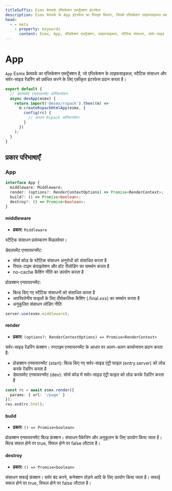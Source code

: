 ```yaml
---
titleSuffix: Esmx फ्रेमवर्क एप्लिकेशन एब्स्ट्रैक्शन इंटरफेस
description: Esmx फ्रेमवर्क के App इंटरफेस का विस्तृत विवरण, जिसमें एप्लिकेशन लाइफसाइकल प्रबंधन, स्टैटिक संसाधन प्रसंस्करण और सर्वर-साइड रेंडरिंग कार्यक्षमता शामिल है, जो डेवलपर्स को एप्लिकेशन की मुख्य कार्यक्षमताओं को समझने और उपयोग करने में मदद करता है।
head:
  - - meta
    - property: keywords
      content: Esmx, App, एप्लिकेशन एब्स्ट्रैक्शन, लाइफसाइकल, स्टैटिक संसाधन, सर्वर-साइड रेंडरिंग, API
---
```


# App

`App` Esmx फ्रेमवर्क का एप्लिकेशन एब्स्ट्रैक्शन है, जो एप्लिकेशन के लाइफसाइकल, स्टैटिक संसाधन और सर्वर-साइड रेंडरिंग को प्रबंधित करने के लिए एकीकृत इंटरफेस प्रदान करता है।

```ts title="entry.node.ts"
export default {
  // डेवलपमेंट एनवायरनमेंट कॉन्फ़िगरेशन
  async devApp(esmx) {
    return import('@esmx/rspack').then((m) =>
      m.createRspackHtmlApp(esmx, {
        config(rc) {
          // कस्टम Rspack कॉन्फ़िगरेशन
        }
      })
    );
  }
}
```

## प्रकार परिभाषाएँ
### App

```ts
interface App {
  middleware: Middleware;
  render: (options?: RenderContextOptions) => Promise<RenderContext>;
  build?: () => Promise<boolean>;
  destroy?: () => Promise<boolean>;
}
```

#### middleware

- **प्रकार**: `Middleware`

स्टैटिक संसाधन प्रसंस्करण मिडलवेयर।

डेवलपमेंट एनवायरनमेंट:
- सोर्स कोड के स्टैटिक संसाधन अनुरोधों को संसाधित करता है
- रियल-टाइम कंपाइलेशन और हॉट रीलोडिंग का समर्थन करता है
- no-cache कैशिंग नीति का उपयोग करता है

प्रोडक्शन एनवायरनमेंट:
- बिल्ड किए गए स्टैटिक संसाधनों को संसाधित करता है
- अपरिवर्तनीय फाइलों के लिए दीर्घकालिक कैशिंग (.final.xxx) का समर्थन करता है
- अनुकूलित संसाधन लोडिंग नीति

```ts
server.use(esmx.middleware);
```

#### render

- **प्रकार**: `(options?: RenderContextOptions) => Promise<RenderContext>`

सर्वर-साइड रेंडरिंग फ़ंक्शन। रनटाइम एनवायरनमेंट के आधार पर अलग-अलग कार्यान्वयन प्रदान करता है:
- प्रोडक्शन एनवायरनमेंट (start): बिल्ड किए गए सर्वर-साइड एंट्री फाइल (entry.server) को लोड करके रेंडरिंग करता है
- डेवलपमेंट एनवायरनमेंट (dev): सोर्स कोड में सर्वर-साइड एंट्री फाइल को लोड करके रेंडरिंग करता है

```ts
const rc = await esmx.render({
  params: { url: '/page' }
});
res.end(rc.html);
```

#### build

- **प्रकार**: `() => Promise<boolean>`

प्रोडक्शन एनवायरनमेंट बिल्ड फ़ंक्शन। संसाधन पैकेजिंग और अनुकूलन के लिए उपयोग किया जाता है। बिल्ड सफल होने पर true, विफल होने पर false लौटाता है।

#### destroy

- **प्रकार**: `() => Promise<boolean>`

संसाधन सफाई फ़ंक्शन। सर्वर बंद करने, कनेक्शन तोड़ने आदि के लिए उपयोग किया जाता है। सफाई सफल होने पर true, विफल होने पर false लौटाता है।